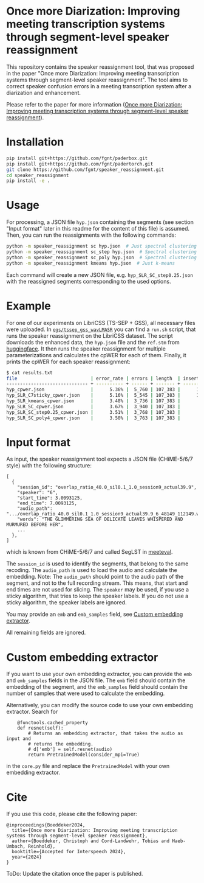 # Once more Diarization: Improving meeting transcription systems through segment-level speaker reassignment

This repository contains the speaker reassignment tool, that was proposed in the
paper "Once more Diarization: Improving meeting transcription systems through
segment-level speaker reassignment". The tool aims to correct speaker confusion errors in a meeting transcription system after a diarization and enhancement.

Please refer to the paper for more information ([Once more Diarization: Improving meeting transcription systems through segment-level speaker reassignment](http://www.arxiv.org/abs/2406.03155)).

# Installation

```bash
pip install git+https://github.com/fgnt/paderbox.git
pip install git+https://github.com/fgnt/padertorch.git
git clone https://github.com/fgnt/speaker_reassignment.git
cd speaker_reassignment
pip install -e .
```

# Usage

For processing, a JSON file `hyp.json` containing the segments (see section "Input format"
later in this readme for the content of this file) is assumed. Then, you can run the reassignments with the following commands:

```bash
python -m speaker_reassignment sc hyp.json  # Just spectral clustering
python -m speaker_reassignment sc_step hyp.json  # Spectral clustering with step-wise attenuation
python -m speaker_reassignment sc_poly hyp.json  # Spectral clustering with polynomial attenuation
python -m speaker_reassignment kmeans hyp.json  # Just k-means
```
Each command will create a new JSON file, e.g. `hyp_SLR_SC_step0.25.json` with the reassigned segments corresponding to the used options.

# Example

For one of our experiments on LibriCSS (TS-SEP + GSS), all necessary files were uploaded.
In [`egs/tssep_gss_wavLMASR`](https://github.com/fgnt/speaker_reassignment/tree/master/egs/tssep_gss_wavLMASR)
you can find a `run.sh` script, that runs the speaker reassignment on the
LibriCSS dataset. The script downloads the enhanced data, the `hyp.json` file
and the `ref.stm` from
[huggingface](https://huggingface.co/datasets/boeddeker/libri_css_tssep_gss_wavLMASR).
It then runs the speaker reassignment for multiple parameterizations and calculates
the cpWER for each of them.
Finally, it prints the cpWER for each speaker reassignment:
```bash
$ cat results.txt 
file                           | error_rate | errors | length  | insertions | deletions | substitutions | missed_speaker | falarm_speaker | scored_speaker
------------------------------ + ---------- + ------ + ------- + ---------- + --------- + ------------- + -------------- + -------------- + --------------
hyp_cpwer.json                 |      5.36% |  5_760 | 107_383 |      1_538 |     2_003 |         2_219 |              0 |              0 |            480
hyp_SLR_C7sticky_cpwer.json    |      5.16% |  5_545 | 107_383 |      1_446 |     1_911 |         2_188 |              0 |              0 |            480
hyp_SLR_kmeans_cpwer.json      |      3.48% |  3_736 | 107_383 |        719 |     1_184 |         1_833 |              0 |              0 |            480
hyp_SLR_SC_cpwer.json          |      3.67% |  3_940 | 107_383 |        792 |     1_257 |         1_891 |              0 |              0 |            480
hyp_SLR_SC_step0.25_cpwer.json |      3.51% |  3_768 | 107_383 |        729 |     1_194 |         1_845 |              0 |              0 |            480
hyp_SLR_SC_poly4_cpwer.json    |      3.50% |  3_763 | 107_383 |        727 |     1_192 |         1_844 |              0 |              0 |            480
```


# Input format

As input, the speaker reassignment tool expects a JSON file (CHiME-5/6/7 style)
with the following structure:

```
[
  {
    "session_id": "overlap_ratio_40.0_sil0.1_1.0_session9_actual39.9",
    "speaker": "6",
    "start_time": 3.0093125,
    "end_time": 7.0093125,
    "audio_path": ".../overlap_ratio_40.0_sil0.1_1.0_session9_actual39.9_6_48149_112149.wav",
    "words": "THE GLIMMERING SEA OF DELICATE LEAVES WHISPERED AND MURMURED BEFORE HER",
    ...
  },
]
```

which is known from CHiME-5/6/7 and called SegLST in [meeteval](https://github.com/fgnt/meeteval).

The `session_id` is used to identify the segments, that belong to the same recoding.
The `audio_path` is used to load the audio and calculate the embedding.
Note: The `audio_path` should point to the audio path of the segment, and not
to the full recording stream. This means, that start and end times are not used
for slicing.
The `speaker` may be used, if you use a sticky algorithm, that tries to keep
the speaker labels. If you do not use a sticky algorithm, the speaker labels
are ignored.

You may provide an `emb` and `emb_samples` field,
see [Custom embedding extractor](#custom-embedding-extractor).

All remaining fields are ignored.

# Custom embedding extractor

If you want to use your own embedding extractor, you can provide the `emb` and
`emb_samples` fields in the JSON file. The `emb` field should contain the
embedding of the segment, and the `emb_samples` field should contain the number
of samples that were used to calculate the embedding.

Alternatively, you can modify the source code to use your own embedding
extractor. Search for 

```
    @functools.cached_property
    def resnet(self):
        # Returns an embedding extractor, that takes the audio as input and
        # returns the embedding.
        # d['emb'] = self.resnet(audio)
        return PretrainedModel(consider_mpi=True)
```

in the `core.py` file and replace the `PretrainedModel` with your own embedding
extractor.

# Cite

If you use this code, please cite the following paper:

```
@inproceedings{Boeddeker2024,
  title={Once more Diarization: Improving meeting transcription systems through segment-level speaker reassignment},
  author={Boeddeker, Christoph and Cord-Landwehr, Tobias and Haeb-Umbach, Reinhold},
  booktitle={Accepted for Interspeech 2024},
  year={2024}
}
```

ToDo: Update the citation once the paper is published.
